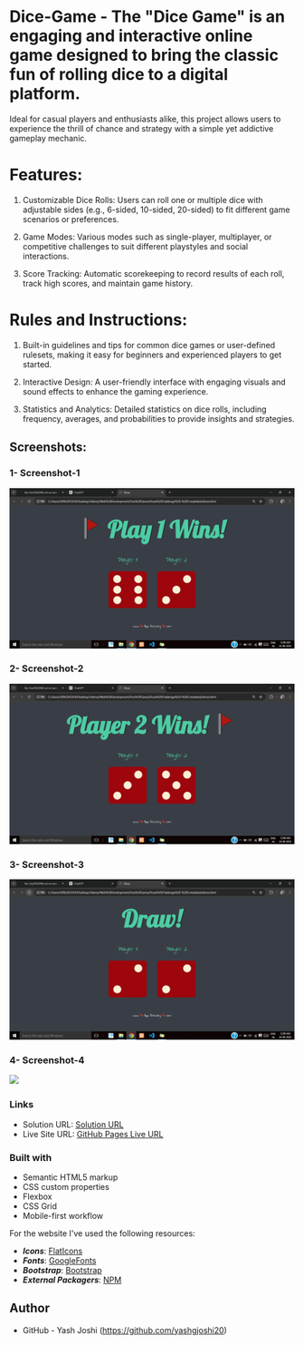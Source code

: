 # Dice-Game - The "Dice Game" is an engaging and interactive online game designed to bring the classic fun of rolling dice to a digital platform. 
Ideal for casual players and enthusiasts alike, this project allows users to experience the thrill of chance and strategy with a simple yet addictive gameplay mechanic.

# Features:

1) Customizable Dice Rolls: Users can roll one or multiple dice with adjustable sides (e.g., 6-sided, 10-sided, 20-sided) to fit different game scenarios or preferences.

2) Game Modes: Various modes such as single-player, multiplayer, or competitive challenges to suit different playstyles and social interactions.

3) Score Tracking: Automatic scorekeeping to record results of each roll, track high scores, and maintain game history.

# Rules and Instructions: 

1) Built-in guidelines and tips for common dice games or user-defined rulesets, making it easy for beginners and experienced players to get started.
   
2) Interactive Design: A user-friendly interface with engaging visuals and sound effects to enhance the gaming experience.
   
3) Statistics and Analytics: Detailed statistics on dice rolls, including frequency, averages, and probabilities to provide insights and strategies.

## Screenshots:
### 1- Screenshot-1
![](./Screenshots/Screenshot-1.png)

### 2- Screenshot-2
![](./Screenshots/Screenshot-2.png)

### 3- Screenshot-3
![](./Screenshots/Screenshot-3.png)

### 4- Screenshot-4
![](./Screenshots/Screenshot-4.png)

### Links

- Solution URL:  [Solution  URL](https://github.com/yashgjoshi20/Dice-Game.git)
- Live Site URL: [GitHub Pages Live URL](https://yashgjoshi20.github.io/Dice-Game/)

### Built with

- Semantic HTML5 markup
- CSS custom properties
- Flexbox
- CSS Grid
- Mobile-first workflow

For the website I've used the following resources:
* ***Icons***: [FlatIcons](https://www.flaticon.com/)
* ***Fonts***: [GoogleFonts](https://fonts.google.com/)
* ***Bootstrap***: [Bootstrap](https://getbootstrap.com/)
* ***External Packagers***: [NPM](https://www.npmjs.com/)

 ## Author

- GitHub - Yash Joshi (https://github.com/yashgjoshi20)
